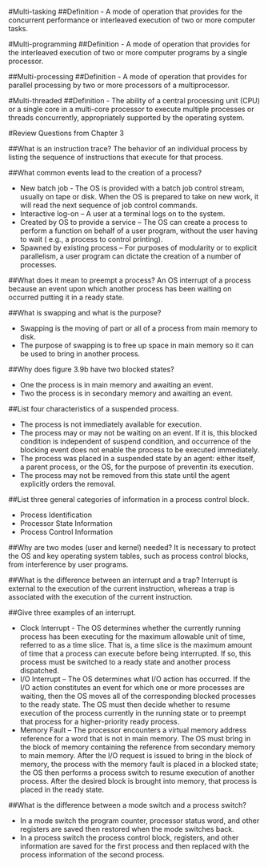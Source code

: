 #Multi-tasking
##Definition - A mode of operation that provides for the concurrent performance or interleaved execution of two or more computer tasks.

#Multi-programming
##Definition - A mode of operation that provides for the interleaved execution of two or more computer programs by a single processor.

##Multi-processing
##Definition - A mode of operation that provides for parallel processing by two or more processors of a multiprocessor.

#Multi-threaded
##Definition - The ability of a central processing unit (CPU) or a single core in a multi-core processor to execute multiple processes or threads concurrently, appropriately supported by the operating system.

#Review Questions from Chapter 3

##What is an instruction trace?
The behavior of an individual process by listing the sequence of instructions that execute for that process.

##What common events lead to the creation of a process?

  * New batch job - The OS is provided with a batch job control stream, usually on tape or disk. When the OS is prepared to take on new      work, it will read the next sequence of job control commands.
  * Interactive log-on – A user at a terminal logs on to the system.
  * Created by OS to provide a  service – The OS can create a process to perform a function on behalf of a user program, without the          user having to wait ( e.g., a process to control printing).   
  * Spawned by existing process – For purposes of modularity or to explicit parallelism, a user program can dictate the creation of a        number of processes. 

##What does it mean to preempt a process?
An OS interrupt of a process because an event upon which another process has been waiting on occurred putting it in a ready state.

##What is swapping and what is the purpose?

  * Swapping is the moving of part or all of a process from main memory to disk.   
  * The purpose of swapping is to free up space in main memory so it can be used to bring in another process.

##Why does figure 3.9b have two blocked states?

  * One the process is in main memory and awaiting an event.   
  * Two the process is in secondary memory and awaiting an event.

##List four characteristics of a suspended process.

  * The process is not immediately available for execution.   
  * The process may or may not be waiting on an event. If it is, this blocked condition is independent of suspend condition, and             occurrence of the blocking event does not enable the process to be executed immediately.
  * The process was placed in a suspended state by an agent: either itself, a parent process, or the OS, for the purpose of preventin       its execution.
  * The process may not be removed from this state until the agent explicitly orders the removal.

##List three general categories of information in a process control block.

  * Process Identification   
  * Processor State Information   
  * Process Control Information   

##Why are two modes (user and kernel) needed?
It is necessary to protect the OS and key operating system tables, such as process control blocks, from interference by user            programs.

##What is the difference between an interrupt and a trap?
Interrupt is external to the execution of the current instruction, whereas a trap is associated with the execution of the current    instruction.

##Give three examples of an interrupt.

  * Clock Interrupt - The OS determines whether the currently running process has been executing for the maximum allowable unit of time,      referred to as a time slice. That is, a time slice is the maximum amount of time that a process can execute before being                interrupted. If so, this process must be switched to a ready state and another process dispatched.   
  * I/O Interrupt – The OS determines what I/O action has occurred. If the I/O action constitutes an event for which one or more              processes are waiting, then the OS moves all of the corresponding blocked processes to the ready state. The OS must then decide        whether to resume execution of the process currently in the running state or to preempt that process for a higher-priority ready        process.   
  * Memory Fault – The processor encounters a virtual memory address reference for a word that is not in main memory. The OS must bring      in the block of memory containing the reference from secondary memory to main memory. After the I/O request is issued to bring in      the block of memory, the process with the memory fault is placed in a blocked state; the OS then performs a process switch to          resume execution of another process. After the desired block is brought into memory, that process is placed in the ready state.

##What is the difference between a mode switch and a process switch?

  * In a mode switch the program counter, processor status word, and other registers are saved then restored when the mode switches          back.   
  * In a process switch the process control block, registers, and other information are saved for the first process and then replaced        with the process information of the second process.
